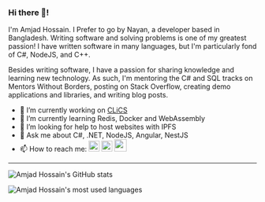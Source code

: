 ### Hi there 👋!

I'm Amjad Hossain. I Prefer to go by Nayan, a developer based in Bangladesh. Writing software and solving problems is one of my greatest passion! I have written software in many languages, but I'm particularly fond of C#, NodeJS, and C++.

Besides writing software, I have a passion for sharing knowledge and learning new technology. As such, I'm mentoring the C# and SQL tracks on Mentors Without Borders, posting on Stack Overflow, creating demo applications and libraries, and writing blog posts.

- 🔭 I’m currently working on [CLiCS](https://www.metlife.com.bd/about-us/foundation-ongoingprojects/)
- 🌱 I’m currently learning Redis, Docker and WebAssembly
- 🤔 I’m looking for help to host websites with IPFS
- 💬 Ask me about C#, .NET, NodeJS, Angular, NestJS
- 📫 How to reach me: 
  [<img src="https://camo.githubusercontent.com/b65faae8871ebbdb99790f2644ea7f3c89800b0c/68747470733a2f2f63646e2e6a7364656c6976722e6e65742f6e706d2f73696d706c652d69636f6e734076332f69636f6e732f6c696e6b6564696e2e737667" width="22" />](https://www.linkedin.com/in/md-amjad-hossain/) [<img src="https://camo.githubusercontent.com/eacc870029bca30353239d9d629076ba4c18de75/68747470733a2f2f63646e2e6a7364656c6976722e6e65742f6e706d2f73696d706c652d69636f6e734076332f69636f6e732f747769747465722e737667" width="22" />](https://twitter.com/nayanch39034162) [<img src="https://findicons.com/files/icons/2779/simple_icons/2048/stackoverflow_2048_black.png" width="25" />](https://stackoverflow.com/users/6275238/amjad) 

---

![Amjad Hossain's GitHub stats](https://github-readme-stats.sabesansathananthan.vercel.app/api?username=nayan2&show_icons=true&hide_border=true&count_private=true&include_all_commits=true&theme=radical)

![Amjad Hossain's most used languages](https://github-readme-stats.sabesansathananthan.vercel.app/api/top-langs/?username=nayan2&layout=compact&theme=radical)
